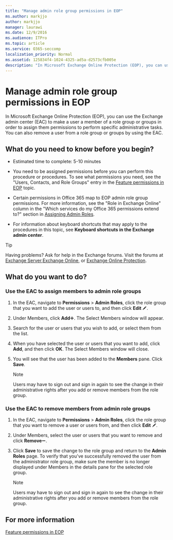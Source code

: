 ```yaml
---
title: "Manage admin role group permissions in EOP"
ms.author: markjjo
author: markjjo
manager: laurawi
ms.date: 12/9/2016
ms.audience: ITPro
ms.topic: article
ms.service: O365-seccomp
localization_priority: Normal
ms.assetid: 125834f4-1024-4325-ad5a-d2573cfb005e
description: "In Microsoft Exchange Online Protection (EOP), you can use the Exchange admin center (EAC) to make a user a member of a role group or groups in order to assign them permissions to perform specific administrative tasks. You can also remove a user from a role group or groups by using the EAC."
---
```


# Manage admin role group permissions in EOP
  
In Microsoft Exchange Online Protection (EOP), you can use the Exchange admin center (EAC) to make a user a member of a role group or groups in order to assign them permissions to perform specific administrative tasks. You can also remove a user from a role group or groups by using the EAC.
  
## What do you need to know before you begin?

- Estimated time to complete: 5-10 minutes
    
- You need to be assigned permissions before you can perform this procedure or procedures. To see what permissions you need, see the "Users, Contacts, and Role Groups" entry in the [Feature permissions in EOP](feature-permissions-in-eop.md) topic. 
    
- Certain permissions in Office 365 map to EOP admin role group permissions. For more information, see the "Role in Exchange Online" column in the "Which services do my Office 365 permissions extend to?" section in [Assigning Admin Roles](https://go.microsoft.com/fwlink/p/?LinkId=286708).
    
- For information about keyboard shortcuts that may apply to the procedures in this topic, see **Keyboard shortcuts in the Exchange admin center**.
    
> [!TIP]
> Having problems? Ask for help in the Exchange forums. Visit the forums at [Exchange Server](https://go.microsoft.com/fwlink/p/?linkId=60612),[Exchange Online](https://go.microsoft.com/fwlink/p/?linkId=267542), or [Exchange Online Protection](https://go.microsoft.com/fwlink/p/?linkId=285351). 
  
## What do you want to do?

### Use the EAC to assign members to admin role groups

1. In the EAC, navigate to **Permissions** \> **Admin Roles**, click the role group that you want to add the user or users to, and then click **Edit** ![Edit icon](../media/ITPro-EAC-EditIcon.gif).
    
2. Under Members, click **Add**![Add Icon](../media/ITPro-EAC-AddIcon.gif). The Select Members window will appear.
    
3. Search for the user or users that you wish to add, or select them from the list.
    
4. When you have selected the user or users that you want to add, click **Add**, and then click **OK**. The Select Members window will close.
    
5. You will see that the user has been added to the **Members** pane. Click **Save**.
    
    > [!NOTE]
    > Users may have to sign out and sign in again to see the change in their administrative rights after you add or remove members from the role group. 
  
### Use the EAC to remove members from admin role groups

1. In the EAC, navigate to **Permissions** \> **Admin Roles**, click the role group that you want to remove a user or users from, and then click **Edit** ![Edit icon](../media/ITPro-EAC-EditIcon.gif).
    
2. Under Members, select the user or users that you want to remove and click **Remove**![Remove icon](../media/ITPro-EAC-RemoveIcon.gif).
    
3. Click **Save** to save the change to the role group and return to the **Admin Roles** page. To verify that you've successfully removed the user from the administrator role group, make sure the member is no longer displayed under Members in the details pane for the selected role group. 
    
    > [!NOTE]
    > Users may have to sign out and sign in again to see the change in their administrative rights after you add or remove members from the role group. 
  
## For more information

[Feature permissions in EOP](feature-permissions-in-eop.md)
  

